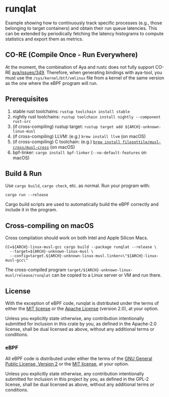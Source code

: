 # runqlat

Example showing how to continuously track specific processes (e.g., those belonging to target containers) and obtain their run queue latencies. This can be extended by periodically fetching the latency histograms to compute statistics and export them as metrics.

## CO-RE (Compile Once - Run Everywhere)

At the moment, the combination of Aya and rustc does not fully support CO-RE [aya/issues/349](https://github.com/aya-rs/aya/issues/349). Therefore, when generating bindings with aya-tool, you must use the `/sys/kernel/btf/vmlinux` file from a kernel of the same version as the one where the eBPF program will run.

## Prerequisites

1. stable rust toolchains: `rustup toolchain install stable`
1. nightly rust toolchains: `rustup toolchain install nightly --component rust-src`
1. (if cross-compiling) rustup target: `rustup target add ${ARCH}-unknown-linux-musl`
1. (if cross-compiling) LLVM: (e.g.) `brew install llvm` (on macOS)
1. (if cross-compiling) C toolchain: (e.g.) [`brew install filosottile/musl-cross/musl-cross`](https://github.com/FiloSottile/homebrew-musl-cross) (on macOS)
1. bpf-linker: `cargo install bpf-linker` (`--no-default-features` on macOS)

## Build & Run

Use `cargo build`, `cargo check`, etc. as normal. Run your program with:

```shell
cargo run --release
```

Cargo build scripts are used to automatically build the eBPF correctly and include it in the
program.

## Cross-compiling on macOS

Cross compilation should work on both Intel and Apple Silicon Macs.

```shell
CC=${ARCH}-linux-musl-gcc cargo build --package runqlat --release \
  --target=${ARCH}-unknown-linux-musl \
  --config=target.${ARCH}-unknown-linux-musl.linker=\"${ARCH}-linux-musl-gcc\"
```

The cross-compiled program `target/${ARCH}-unknown-linux-musl/release/runqlat` can be
copied to a Linux server or VM and run there.

## License

With the exception of eBPF code, runqlat is distributed under the terms
of either the [MIT license] or the [Apache License] (version 2.0), at your
option.

Unless you explicitly state otherwise, any contribution intentionally submitted
for inclusion in this crate by you, as defined in the Apache-2.0 license, shall
be dual licensed as above, without any additional terms or conditions.

### eBPF

All eBPF code is distributed under either the terms of the
[GNU General Public License, Version 2] or the [MIT license], at your
option.

Unless you explicitly state otherwise, any contribution intentionally submitted
for inclusion in this project by you, as defined in the GPL-2 license, shall be
dual licensed as above, without any additional terms or conditions.

[Apache license]: LICENSE-APACHE
[MIT license]: LICENSE-MIT
[GNU General Public License, Version 2]: LICENSE-GPL2
